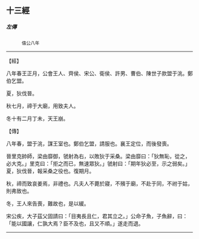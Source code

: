 

## 十三經

##### 左傳
　　　`僖公八年`

* * *

【經】

八年春王正月，公會王人、齊侯、宋公、衛侯、許男、曹伯、陳世子款盟于洮。鄭伯乞盟。

夏，狄伐晉。

秋七月，禘于大廟，用致夫人。

冬十有二月丁未，天王崩。

【傳】

八年春，盟于洮，謀王室也。鄭伯乞盟，請服也。襄王定位，而後發喪。

晉里克帥師，梁由靡御，虢射為右，以敗狄于采桑。梁由靡曰：「狄無恥，從之，必大克。」里克曰：「拒之而已，無速眾狄。」虢射曰：「期年狄必至，示之弱矣。」夏，狄伐晉，報采桑之役也。復期月。

秋，禘而致哀姜焉，非禮也。凡夫人不薨於寢，不殯于廟，不赴于同，不祔于姑，則弗致也。

冬，王人來告喪，難故也，是以緩。

宋公疾，大子茲父固請曰：「目夷長且仁，君其立之。」公命子魚，子魚辭，曰：「能以國讓，仁孰大焉？臣不及也，且又不順。」遂走而退。

* * *


